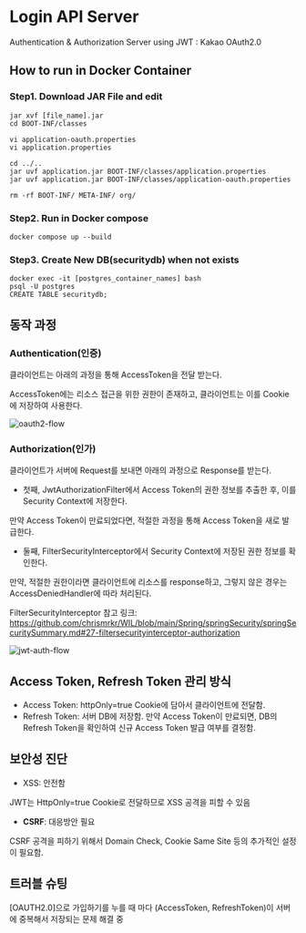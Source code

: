 # Login API Server

Authentication & Authorization Server using JWT : Kakao OAuth2.0

## How to run in Docker Container

### Step1. Download JAR File and edit
```shell
jar xvf [file_name].jar
cd BOOT-INF/classes
```

```shell
vi application-oauth.properties
vi application.properties
```

```shell
cd ../..
jar uvf application.jar BOOT-INF/classes/application.properties
jar uvf application.jar BOOT-INF/classes/application-oauth.properties
```

```shell
rm -rf BOOT-INF/ META-INF/ org/
```

### Step2. Run in Docker compose

```shell
docker compose up --build
```

### Step3. Create New DB(securitydb) when not exists
```shell
docker exec -it [postgres_container_names] bash
psql -U postgres
CREATE TABLE securitydb;
```

## 동작 과정

### Authentication(인증)

클라이언트는 아래의 과정을 통해 AccessToken을 전달 받는다.

AccessToken에는 리소스 접근을 위한 권한이 존재하고, 클라이언트는 이를 Cookie에 저장하여 사용한다.

![oauth2-flow](https://github.com/chrismrkr/common-kakao-auth/assets/62477958/54815ca1-b80e-4937-a0aa-e5383b2b1dae)

### Authorization(인가)

클라이언트가 서버에 Request를 보내면 아래의 과정으로 Response를 받는다.

+ 첫째, JwtAuthorizationFilter에서 Access Token의 권한 정보를 추출한 후, 이를 Security Context에 저장한다.

만약 Access Token이 만료되었다면, 적절한 과정을 통해 Access Token을 새로 발급한다.

+ 둘째, FilterSecurityInterceptor에서 Security Context에 저장된 권한 정보를 확인한다.

만약, 적절한 권한이라면 클라이언트에 리소스를 response하고, 그렇지 않은 경우는 AccessDeniedHandler에 따라 처리된다.

FilterSecurityInterceptor 참고 링크: https://github.com/chrismrkr/WIL/blob/main/Spring/springSecurity/springSecuritySummary.md#27-filtersecurityinterceptor-authorization

![jwt-auth-flow](https://github.com/chrismrkr/common-kakao-auth/assets/62477958/b5ebe6c2-c81a-4e19-81ca-34b9338b626c)

## Access Token, Refresh Token 관리 방식

+ Access Token: httpOnly=true Cookie에 담아서 클라이언트에 전달함.
+ Refresh Token: 서버 DB에 저장함. 만약 Access Token이 만료되면, DB의 Refresh Token을 확인하여 신규 Access Token 발급 여부를 결정함.

## 보안성 진단

+ XSS: 안전함

JWT는 HttpOnly=true Cookie로 전달하므로 XSS 공격을 피할 수 있음

+ **CSRF**: 대응방안 필요

CSRF 공격을 피하기 위해서 Domain Check, Cookie Same Site 등의 추가적인 설정이 필요함.

## 트러블 슈팅

[OAUTH2.0]으로 가입하기를 누를 때 마다 (AccessToken, RefreshToken)이 서버에 중복해서 저장되는 문제 해결 중
